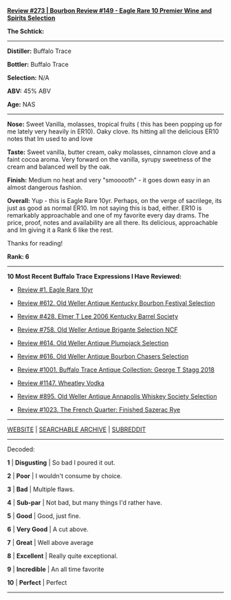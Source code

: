 
[**Review #273 | Bourbon Review #149 - Eagle Rare 10 Premier Wine and Spirits Selection**]( https://t8ke.review/review-273-eagle-rare-10-premier-pick/)

**The Schtick:** 

-----

**Distiller:** Buffalo Trace

**Bottler:** Buffalo Trace

**Selection:** N/A

**ABV:**  45% ABV

**Age:** NAS 

-----

**Nose:**  Sweet Vanilla, molasses, tropical fruits ( this has been popping up for me lately very heavily in ER10). Oaky clove. Its hitting all the delicious ER10 notes that Im used to and love

**Taste:** Sweet vanilla, butter cream, oaky molasses, cinnamon clove and a faint cocoa aroma. Very forward on the vanilla, syrupy sweetness of the cream and balanced well by the oak.

**Finish:** Medium no heat and very "smooooth" - it goes down easy in an almost dangerous fashion.

**Overall:** Yup - this is Eagle Rare 10yr. Perhaps, on the verge of sacrilege, its just as good as normal ER10. Im not saying this is bad, either. ER10 is remarkably approachable and one of my favorite every day drams. The price, proof, notes and availability are all there. Its delicious, approachable and Im giving it a Rank 6 like the rest.

Thanks for reading!

**Rank: 6**

----- 

**10 Most Recent Buffalo Trace Expressions I Have Reviewed:** 

- [Review #1. Eagle Rare 10yr]( https://t8ke.review) 

- [Review #612. Old Weller Antique Kentucky Bourbon Festival Selection]( https://t8ke.review/review-612-old-weller-antique-kentucky-bourbon-festival/) 

- [Review #428. Elmer T Lee 2006 Kentucky Barrel Society]( https://t8ke.review/review-428-elmer-t-lee-2006/) 

- [Review #758. Old Weller Antique Brigante Selection NCF]( https://t8ke.review/review-758-old-weller-antique-ncf-brigante-selection/) 

- [Review #614. Old Weller Antique Plumpjack Selection]( https://t8ke.review/review-614-old-weller-antique-plumpjack-ncf/) 

- [Review #616. Old Weller Antique Bourbon Chasers Selection]( https://t8ke.review/review-616-old-weller-antique-bourbon-chasers/) 

- [Review #1001. Buffalo Trace Antique Collection: George T Stagg 2018]( https://t8ke.review/review-1001-buffalo-trace-antique-collection-2018-george-t-stagg-2018/) 

- [Review #1147. Wheatley Vodka]( https://t8ke.review/review-1147-wheatley-vodka/) 

- [Review #895. Old Weller Antique Annapolis Whiskey Society Selection]( https://t8ke.review/review-895-old-weller-antique-ncf-annapolis-whisky-society-selection/) 

- [Review #1023. The French Quarter: Finished Sazerac Rye]( https://t8ke.review/review-1023-the-french-quarter-finished-sazerac-rye/) 

-----

[WEBSITE](https://t8ke.review) | [SEARCHABLE ARCHIVE](https://t8ke.review/review-archive/) | [SUBREDDIT](https://reddit.com/r/t8kereviews)

-----

Decoded:

**1** | **Disgusting** | So bad I poured it out.

**2** | **Poor** | I wouldn't consume by choice.

**3** | **Bad** | Multiple flaws.

**4** | **Sub-par** | Not bad, but many things I'd rather have.

**5** | **Good** | Good, just fine.

**6** | **Very Good** | A cut above.

**7** | **Great** | Well above average

**8** | **Excellent** | Really quite exceptional.

**9** | **Incredible** | An all time favorite

**10** | **Perfect** | Perfect

----

